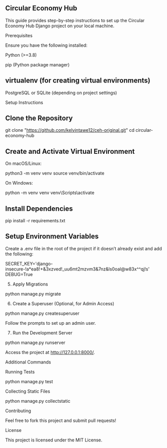 ## Circular Economy Hub

This guide provides step-by-step instructions to set up the Circular Economy Hub Django project on your local machine.

Prerequisites

Ensure you have the following installed:

 Python (>=3.8)

 pip (Python package manager)

## virtualenv (for creating virtual environments)

PostgreSQL or SQLite (depending on project settings)

Setup Instructions

## Clone the Repository

git clone "https://github.com/kelvintawe12/ceh-original.git"
cd circular-economy-hub

## Create and Activate Virtual Environment

On macOS/Linux:

python3 -m venv venv
source venv/bin/activate

On Windows:

python -m venv venv
venv\Scripts\activate

## Install Dependencies

pip install -r requirements.txt

## Setup Environment Variables

Create a .env file in the root of the project if it doesn’t already exist and add the following:

SECRET_KEY='django-insecure-!a*ea8!+&3xzved!_uu6mt2mzvm3&7nz&ls0oal@w83x^^qj!s'
DEBUG=True

5. Apply Migrations

python manage.py migrate

6. Create a Superuser (Optional, for Admin Access)

python manage.py createsuperuser

Follow the prompts to set up an admin user.

7. Run the Development Server

python manage.py runserver

Access the project at http://127.0.0.1:8000/.

Additional Commands

Running Tests

python manage.py test

Collecting Static Files

python manage.py collectstatic

Contributing

Feel free to fork this project and submit pull requests!

License

This project is licensed under the MIT License.

